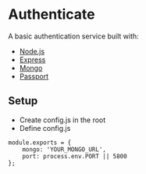 # Authenticate

A basic authentication service built with:

- [Node.js][node]
- [Express][express]
- [Mongo][mongo]
- [Passport][passport]

## Setup

- Create config.js in the root
- Define config.js
```
module.exports = {
    mongo: 'YOUR_MONGO_URL',
    port: process.env.PORT || 5800
};
```


[node]: https://nodejs.org
[express]: http://expressjs.com/
[mongo]: https://www.mongodb.org/
[passport]: http://passportjs.org/
